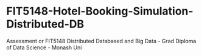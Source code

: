 # FIT5148-Hotel-Booking-Simulation-Distributed-DB

Assessment or FIT5148 Distributed Databased and Big Data - Grad Diploma of Data Science - Monash Uni
